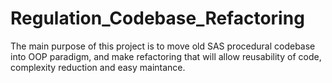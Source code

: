 # Regulation_Codebase_Refactoring
The main purpose of this project is to move old SAS procedural codebase into OOP paradigm, and make refactoring that will allow reusability of code, complexity reduction and easy maintance.
